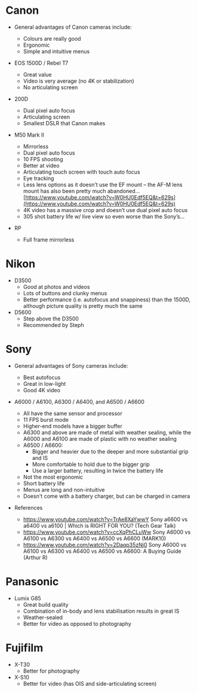 # Canon

- General advantages of Canon cameras include:
	- Colours are really good
	- Ergonomic
	- Simple and intuitive menus


- EOS 1500D / Rebel T7
	- Great value
	- Video is very average (no 4K or stabilization)
	- No articulating screen
- 200D
	- Dual pixel auto focus
	- Articulating screen
	- Smallest DSLR that Canon makes
- M50 Mark II
	- Mirrorless
	- Dual pixel auto focus
	- 10 FPS shooting
	- Better at video
	- Articulating touch screen with touch auto focus
	- Eye tracking
	- Less lens options as it doesn’t use the EF mount – the AF-M lens mount has also been pretty much abandoned… [https://www.youtube.com/watch?v=W0HU0Edf5EQ&t=629s](https://www.youtube.com/watch?v=W0HU0Edf5EQ&t=629s)
	- 4K video has a massive crop and doesn’t use dual pixel auto focus
	- 305 shot battery life w/ live view so even worse than the Sony’s…
- RP
	- Full frame mirrorless

# Nikon

- D3500
	- Good at photos and videos
	- Lots of buttons and clunky menus
	- Better performance (i.e. autofocus and snappiness) than the 1500D, although picture quality is pretty much the same
- D5600
	- Step above the D3500
	- Recommended by Steph

# Sony

- General advantages of Sony cameras include:
	- Best autofocus
	- Great in low-light
	- Good 4K video

- A6000 / A6100, A6300 / A6400, and A6500 / A6600
	- All have the same sensor and processor
	- 11 FPS burst mode
	- Higher-end models have a bigger buffer
	- A6300 and above are made of metal with weather sealing, while the A6000 and A6100 are made of plastic with no weather sealing
	- A6500 / A6600:
		- Bigger and heavier due to the deeper and more substantial grip and IS
		- More comfortable to hold due to the bigger grip
		- Use a larger battery, resulting in twice the battery life
	- Not the most ergonomic
	- Short battery life
	- Menus are long and non-intuitive
	- Doesn't come with a battery charger, but can be charged in camera
- References
	- https://www.youtube.com/watch?v=TrAe8XaYwwY Sony a6600 vs a6400 vs a6100 | Which is RIGHT FOR YOU? (Tech Gear Talk)
	- https://www.youtube.com/watch?v=ccXqPhCLuWw Sony A6000 vs A6100 vs A6300 vs A6400 vs A6500 vs A6600 (MARK10)
	- https://www.youtube.com/watch?v=2Daqp35zNj0 Sony A6000 vs A6100 vs A6300 vs A6400 vs A6500 vs A6600: A Buying Guide (Arthur R)

# Panasonic

- Lumix G85
	- Great build quality
	- Combination of in-body and lens stabilisation results in great IS
	- Weather-sealed
	- Better for video as opposed to photography

# Fujifilm

- X-T30
	- Better for photography
- X-S10
	- Better for video (has OIS and side-articulating screen)
